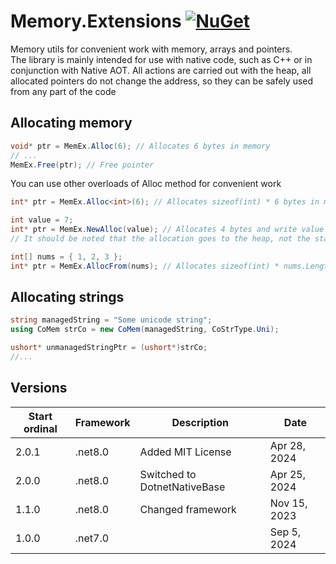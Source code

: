 # Memory.Extensions [![NuGet](https://img.shields.io/nuget/v/Yotic.Memory.Extensions.svg)](https://www.nuget.org/packages/Yotic.Memory.Extensions)

Memory utils for convenient work with memory, arrays and pointers.\
The library is mainly intended for use with native code, such as C++ or in conjunction with Native AOT. All actions are carried out with the heap, all allocated pointers do not change the address, so they can be safely used from any part of the code

Allocating memory
------------------------------
```C#
void* ptr = MemEx.Alloc(6); // Allocates 6 bytes in memory
// ...
MemEx.Free(ptr); // Free pointer
```
You can use other overloads of Alloc method for convenient work
```C#
int* ptr = MemEx.Alloc<int>(6); // Allocates sizeof(int) * 6 bytes in memory
```
```C#
int value = 7;
int* ptr = MemEx.NewAlloc(value); // Allocates 4 bytes and write value to pointer
// It should be noted that the allocation goes to the heap, not the stack, so this is not the same as &value
```
```C#
int[] nums = { 1, 2, 3 };
int* ptr = MemEx.AllocFrom(nums); // Allocates sizeof(int) * nums.Length bytes in memory and write array to pointer
```

Allocating strings
------------------------------
```C#
string managedString = "Some unicode string";
using CoMem strCo = new CoMem(managedString, CoStrType.Uni);

ushort* unmanagedStringPtr = (ushort*)strCo;
//...
```

Versions
------------------------------
| Start ordinal | Framework | Description                  | Date         |
| ---           | ---       | ---                          | ---          |
| 2.0.1         | .net8.0   | Added MIT License            | Apr 28, 2024 |
| 2.0.0         | .net8.0   | Switched to DotnetNativeBase | Apr 25, 2024 |
| 1.1.0         | .net8.0   | Changed framework            | Nov 15, 2023 |
| 1.0.0         | .net7.0   |                              | Sep 5, 2024  |
